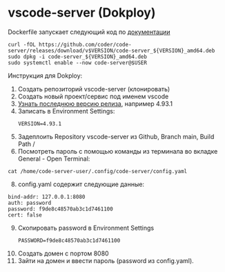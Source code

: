 # vscode-server (Dokploy)

Dockerfile запускает следующий код по [документации](https://coder.com/docs/code-server/install)
```
curl -fOL https://github.com/coder/code-server/releases/download/v$VERSION/code-server_${VERSION}_amd64.deb
sudo dpkg -i code-server_${VERSION}_amd64.deb
sudo systemctl enable --now code-server@$USER
```
Инструкция для Dokploy:

1. Создать репозиторий vscode-server (клонировать)
2. Создать новый проект/сервис под именем vscode
3. [Узнать последнюю версию релиза](https://github.com/coder/code-server), например 4.93.1
4. Записать в Environment Settings:
   ```
   VERSION=4.93.1
   ```
6. Задеплоить Repository vscode-server из Github, Branch main, Build Path /
7. Посмотреть пароль с помощью команды из терминала во вкладке General - Open Terminal:
   
```
cat /home/code-server-user/.config/code-server/config.yaml
```
8. config.yaml содержит следующие данные:
    
```
bind-addr: 127.0.0.1:8080
auth: password
password: f9de8c48570ab3c1d7461100
cert: false
```
9. Скопировать password в Environment Settings
   ```
   PASSWORD=f9de8c48570ab3c1d7461100
   ```
10. Создать домен с портом 8080
11. Зайти на домен и ввести пароль (password из config.yaml). 
